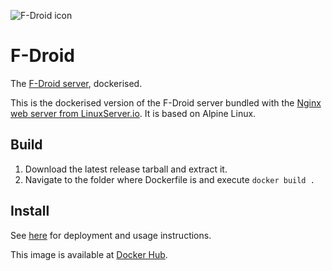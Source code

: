 ![F-Droid icon](https://raw.githubusercontent.com/austozi/selfhosted/main/fdroidserver/fdroid.svg)

# F-Droid

The [F-Droid server](https://gitlab.com/fdroid/fdroidserver), dockerised.

This is the dockerised version of the F-Droid server bundled with the [Nginx web server from LinuxServer.io](https://hub.docker.com/r/linuxserver/nginx). It is based on Alpine Linux.

## Build

1. Download the latest release tarball and extract it.
2. Navigate to the folder where Dockerfile is and execute `docker build .`

## Install

See [here](https://github.com/austozi/selfhosted/tree/main/fdroidserver) for deployment and usage instructions.

This image is available at [Docker Hub](https://hub.docker.com/r/austozi/fdroidserver).
